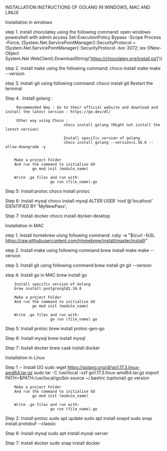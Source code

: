 INSTALLATION INSTRUCTIONS OF GOLANG IN WINDOWS, MAC AND LINUX


Installation in windows

step 1. install chocolatey using the following command:
     open windows powershell with admin access
     Set-ExecutionPolicy Bypass -Scope Process -Force; [System.Net.ServicePointManager]::SecurityProtocol = [System.Net.ServicePointManager]::SecurityProtocol -bor 3072; iex ((New-Object System.Net.WebClient).DownloadString('https://chocolatey.org/install.ps1'))


step 2. install make using the following command:
        choco install make
        make --version

step 3. install-git using following command:
        choco install git
        Restart the terminal 

Step 4 . Install golang :
          
         Recommended Way : Go to their official website and download and install the latest version - https://go.dev/dl/
         
         Other way using Choco :
                              choco install golang (Might not install the latest version)

                              Install specific version of golang
                              choco install golang --version=1.16.6 --allow-downgrade -y


        Make a project Folder
        And run the command to initialise GO
                go mod init (module_name)
        
        Write .go files and run with:
                        go run (file_name).go

Step 5:
        Install protoc
        choco install protoc

Step 6:
        Install mysql
        choco install mysql
        ALTER USER 'root'@'localhost' IDENTIFIED BY 'MyNewPass';

Step 7:
        Install docker
        choco install docker-desktop

Installation in MAC

step 1. Install homebrew uisng following command:
         ruby -e "$(curl -fsSL https://raw.githubusercontent.com/Homebrew/install/master/install)"

step 2. Install make using following command
        brew install make
        make --version

step 3. Install git using following command
        brew install git
        git --version

step 4. Install go in MAC
        brew install go

        Install specific version of Golang
        brew install postgresql@1.16.6

        Make a project Folder
        And run the command to initialise GO
                go mod init (module_name)
        
        Write .go files and run with:
                        go run (file_name).go

Step 5:
        Install protoc
        brew install protoc-gen-go

Step 6:
        Install mysql
        brew install mysql
       
Step 7:
        Install docker
        brew cask install docker

Installation in Linux

Step 1 :- Install GO
                sudo wget https://golang.org/dl/go1.17.3.linux-amd64.tar.gz
                sudo tar -C /usr/local -xzf go1.17.3.linux-amd64.tar.gz
                export PATH=$PATH:/usr/local/go/bin
                source ~/.bashrc (optional)
                go version
        
        Make a project Folder
        And run the command to initialise GO
                go mod init (module_name)
        
        Write .go files and run with:
                        go run (file_name).go

Step 2:
        Install protoc
        sudo apt update
        sudo apt install snapd
        sudo snap install protobuf --classic

Step 6:
        Install mysql
        sudo apt install mysql-server

Step 7:
        Install docker
        sudo snap install docker
